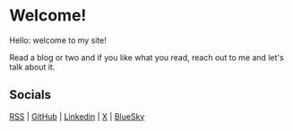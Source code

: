 # Welcome!

Hello: welcome to my site!

Read a blog or two and if you like what you read, reach out to me and let's talk about it.

## Socials

[RSS](https://raw.githubusercontent.com/joeblankenship1/thejoeblankenship/refs/heads/main/website/rss/thejoeblankenship_rss.xml) | [GitHub](https://github.com/joeblankenship1) | [Linkedin](https://www.linkedin.com/in/thejoeblankenship/) | [X](https://x.com/datadungeoneer) | [BlueSky](https://bsky.app/profile/datadungeoneer.bsky.social)

